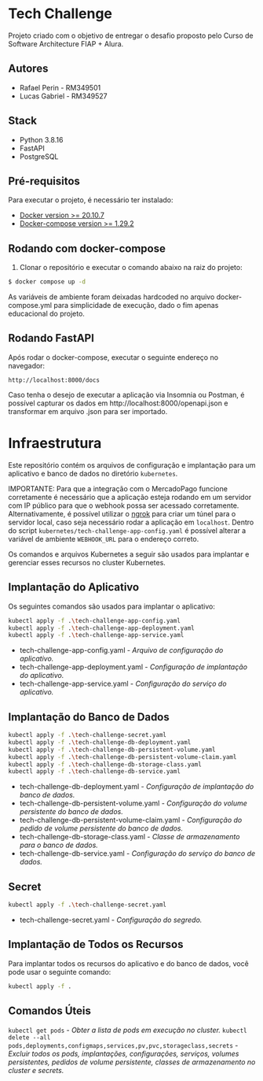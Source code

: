 # Tech Challenge

Projeto criado com o objetivo de entregar o desafio proposto pelo Curso de Software Architecture FIAP + Alura.

## Autores
- Rafael Perin - RM349501
- Lucas Gabriel - RM349527

## Stack
- Python 3.8.16
- FastAPI
- PostgreSQL 

## Pré-requisitos
Para executar o projeto, é necessário ter instalado:

- [Docker version >= 20.10.7](https://www.docker.com/get-started)
- [Docker-compose version >= 1.29.2](https://docs.docker.com/compose/install/)

## Rodando com docker-compose

1. Clonar o repositório e executar o comando abaixo na raiz do projeto:

```bash
$ docker compose up -d
```

As variáveis de ambiente foram deixadas hardcoded no arquivo docker-compose.yml para simplicidade de execução, dado o fim apenas educacional do projeto.
 
## Rodando FastAPI

Após rodar o docker-compose, executar o seguinte endereço no navegador:

```
http://localhost:8000/docs
```

Caso tenha o desejo de executar a aplicação via Insomnia ou Postman, é possível capturar os dados em http://localhost:8000/openapi.json e transformar em arquivo .json para ser importado.

# Infraestrutura

Este repositório contém os arquivos de configuração e implantação para um aplicativo e banco de dados no diretório `kubernetes`. 

IMPORTANTE: Para que a integração com o MercadoPago funcione corretamente é necessário que a aplicação esteja rodando em um servidor com IP público para que o webhook possa ser acessado corretamente.
Alternativamente, é possível utilizar o [ngrok](https://ngrok.com/) para criar um túnel para o servidor local, caso seja necessário rodar a aplicação em `localhost`.
Dentro do script `kubernetes/tech-challenge-app-config.yaml` é possível alterar a variável de ambiente `WEBHOOK_URL` para o endereço correto.

Os comandos e arquivos Kubernetes a seguir são usados para implantar e gerenciar esses recursos no cluster Kubernetes.

## Implantação do Aplicativo

Os seguintes comandos são usados para implantar o aplicativo:

```bash
kubectl apply -f .\tech-challenge-app-config.yaml
kubectl apply -f .\tech-challenge-app-deployment.yaml
kubectl apply -f .\tech-challenge-app-service.yaml
```
- tech-challenge-app-config.yaml - *Arquivo de configuração do aplicativo.*
- tech-challenge-app-deployment.yaml - *Configuração de implantação do aplicativo.*
- tech-challenge-app-service.yaml - *Configuração do serviço do aplicativo.*

## Implantação do Banco de Dados

```bash
kubectl apply -f .\tech-challenge-secret.yaml
kubectl apply -f .\tech-challenge-db-deployment.yaml
kubectl apply -f .\tech-challenge-db-persistent-volume.yaml
kubectl apply -f .\tech-challenge-db-persistent-volume-claim.yaml
kubectl apply -f .\tech-challenge-db-storage-class.yaml
kubectl apply -f .\tech-challenge-db-service.yaml
```
- tech-challenge-db-deployment.yaml - *Configuração de implantação do banco de dados.*
- tech-challenge-db-persistent-volume.yaml - *Configuração do volume persistente do banco de dados.*
- tech-challenge-db-persistent-volume-claim.yaml - *Configuração do pedido de volume persistente do banco de dados.*
- tech-challenge-db-storage-class.yaml - *Classe de armazenamento para o banco de dados.*
- tech-challenge-db-service.yaml - *Configuração do serviço do banco de dados.*

## Secret

```bash
kubectl apply -f .\tech-challenge-secret.yaml
```

- tech-challenge-secret.yaml - *Configuração do segredo.*

## Implantação de Todos os Recursos

Para implantar todos os recursos do aplicativo e do banco de dados, você pode usar o seguinte comando:

```bash
kubectl apply -f .
```

## Comandos Úteis

`kubectl get pods` - *Obter a lista de pods em execução no cluster.*
`kubectl delete --all pods,deployments,configmaps,services,pv,pvc,storageclass,secrets` - *Excluir todos os pods, implantações, configurações, serviços, volumes persistentes, pedidos de volume persistente, classes de armazenamento no cluster e secrets.*